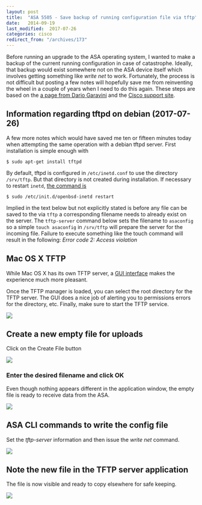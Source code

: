 ```yaml
---
layout: post
title:  "ASA 5505 - Save backup of running configuration file via tftp"
date:   2014-09-19
last_modified:  2017-07-26
categories: cisco
redirect_from: "/archives/173"
---
```


Before running an upgrade to the ASA operating system, I wanted to make a backup of the current running configuration in case of catastrophe.  Ideally, that backup would exist somewhere not on the ASA device itself which involves getting something like *write net* to work.  Fortunately, the process is not difficult but posting a few notes will hopefully save me from reinventing the wheel in a couple of years when I need to do this again.  These steps are based on the [a page from Dario Garavini](http://www.dariogaravini.com/update-cisco-ios-tftp-os-x-mavericks/) and the [Cisco support site](http://www.cisco.com/c/en/us/support/docs/security/pix-500-series-security-appliances/70771-backup-restore-pix-configure.html).

## Information regarding tftpd on debian (2017-07-26)
A few more notes which would have saved me ten or fifteen minutes today when attempting the same operation with a debian tftpd server.  First installation is simple enough with
```
$ sudo apt-get install tftpd 
```
By default, tftpd is configured in `/etc/inetd.conf` to use the directory `/srv/tftp`.  But that directory is not created during installation.  If necessary to restart `inetd`, [the command is](http://imranasghar.blogspot.com/2008/09/how-to-setup-tftp-server-on-debian.html)
```
$ sudo /etc/init.d/openbsd-inetd restart
```

Implied in the text below but not explicitly stated is before any file can be saved to the via `tftp` a corresponding filename needs to already exist on the server.  The `tftp-server` command below sets the filename to `asaconfig` so a simple `touch asaconfig` in `/srv/tftp` will prepare the server for the incoming file.  Failure to execute something like the touch command will result in the following:  *Error code 2: Access violation*

## Mac OS X TFTP

While Mac OS X has its own TFTP server, a [GUI interface](http://ww2.unime.it/flr/tftpserver/) makes the experience much more pleasant.

Once the TFTP manager is loaded, you can select the root directory for the TFTP server.  The GUI does a nice job of alerting you to permissions errors for the directory, etc.  Finally, make sure to start the TFTP service.

![][1]

[1]: /images/asa-5505---save-running-configuration-file-to-network/mac-os-x-tftp.png

## Create a new empty file for uploads

Click on the Create File button

![][2]

[2]: /images/asa-5505---save-running-configuration-file-to-network/create-a-new-empty-file-for-uploads.png

### Enter the desired filename and click OK

Even though nothing appears different in the application window, the empty file is ready to receive data from the ASA.

![][3]

[3]: /images/asa-5505---save-running-configuration-file-to-network/enter-the-desired-filename-and-click-ok.png

## ASA CLI commands to write the config file

Set the *tftp-server* information and then issue the *write net* command.

![][4]

[4]: /images/asa-5505---save-running-configuration-file-to-network/asa-cli-commands-to-write-the-config-file.png

## Note the new file in the TFTP server application

The file is now visible and ready to copy elsewhere for safe keeping.

![][5]

[5]: /images/asa-5505---save-running-configuration-file-to-network/note-the-new-file-in-the-tftp-server-application.png